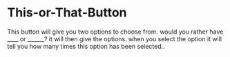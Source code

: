 # This-or-That-Button
This button will give you two options to choose from. would you rather have ____ or ______? it will then give the options. when you select the option it will tell you how many times this option has been selected..

